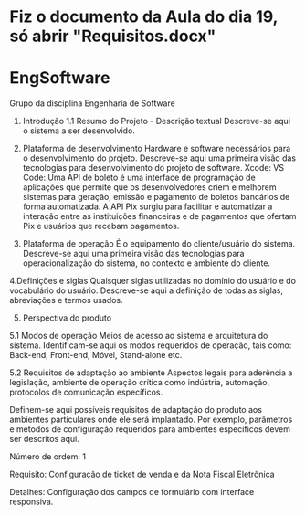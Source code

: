 # Fiz o documento da Aula do dia 19, só abrir "Requisitos.docx"
# EngSoftware
Grupo da disciplina Engenharia de Software


1. Introdução
1.1 Resumo do Projeto - Descrição textual 
Descreve-se aqui o sistema a ser desenvolvido.

2. Plataforma de desenvolvimento
Hardware e software necessários para o desenvolvimento do projeto.
Descreve-se aqui uma primeira visão das tecnologias para desenvolvimento do projeto de software.
Xcode: 
VS Code: 
Uma API de boleto é uma interface de programação de aplicações que permite que os desenvolvedores criem e melhorem sistemas para geração, emissão e pagamento de boletos bancários de forma automatizada. 
A API Pix surgiu para facilitar e automatizar a interação entre as instituições financeiras e de pagamentos que ofertam Pix e usuários que recebam pagamentos. 

3. Plataforma de operação
É o equipamento do cliente/usuário do sistema.
Descreve-se aqui uma primeira visão das tecnologias para operacionalização do sistema, no contexto e ambiente do cliente.


4.Definições e siglas
Quaisquer siglas utilizadas no domínio do usuário e do vocabulário do usuário. Descreve-se aqui a definição de todas as siglas, abreviações e termos usados.

5. Perspectiva do produto

5.1 Modos de operação
Meios de acesso ao sistema e arquitetura do sistema. Identificam-se aqui os modos requeridos de operação, tais como: Back-end, Front-end, Móvel, Stand-alone etc.

5.2 Requisitos de adaptação ao ambiente
Aspectos legais para aderência a legislação, ambiente de operação crítica como indústria, automação, protocolos de comunicação específicos.

Definem-se aqui possíveis requisitos de adaptação do produto aos ambientes particulares onde ele será implantado. Por exemplo, parâmetros e métodos de configuração requeridos para ambientes específicos devem ser descritos aqui.

Número de ordem: 1

Requisito: Configuração de ticket de venda e da Nota Fiscal Eletrônica

Detalhes: Configuração dos campos de formulário com interface responsiva.


